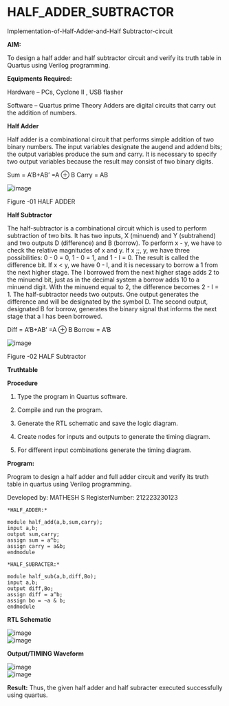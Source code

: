 # HALF_ADDER_SUBTRACTOR

Implementation-of-Half-Adder-and-Half Subtractor-circuit

**AIM:**

To design a half adder and half subtractor circuit and verify its truth table in Quartus using Verilog programming.

**Equipments Required:**

Hardware – PCs, Cyclone II , USB flasher 

Software – Quartus prime Theory Adders are digital circuits that carry out the addition of numbers.

**Half Adder**

Half adder is a combinational circuit that performs simple addition of two binary numbers. The input variables designate the augend and addend bits; the output variables produce the sum and carry. It is necessary to specify two output variables because the result may consist of two binary digits.

Sum = A’B+AB’ =A ⊕ B Carry = AB

![image](https://github.com/naavaneetha/HALF_ADDER_SUBTRACTOR/assets/154305477/bd4a0b2c-cdbc-4184-ab08-81578f121e1f)

Figure -01 HALF ADDER

**Half Subtractor**

The half-subtractor is a combinational circuit which is used to perform subtraction of two bits. It has two inputs, X (minuend) and Y (subtrahend) and two outputs D (difference) and B (borrow). To perform x - y, we have to check the relative magnitudes of x and y. If x ;;, y, we have three possibilities: 0 - 0 = 0, 1 - 0 = 1, and 1 - I = 0. The result is called the difference bit. If x < y, we have 0 - I, and it is necessary to borrow a 1 from the next higher stage. The I borrowed from the next higher stage adds 2 to the minuend bit, just as in the decimal system a borrow adds 10 to a minuend digit. With the minuend equal to 2, the difference becomes 2 - I = 1. The half-subtractor needs two outputs. One output generates the difference and will be designated by the symbol D. The second output, designated B for borrow, generates the binary signal that informs the next stage that a I has been borrowed. 

Diff = A’B+AB’ =A ⊕ B
Borrow = A’B

 ![image](https://github.com/naavaneetha/HALF_ADDER_SUBTRACTOR/assets/154305477/d76b099c-513f-4e7c-843a-e2fd028a531a)

Figure -02 HALF Subtractor

**Truthtable**

**Procedure**

1.	Type the program in Quartus software.

2.	Compile and run the program.

3.	Generate the RTL schematic and save the logic diagram.

4.	Create nodes for inputs and outputs to generate the timing diagram.

5.	For different input combinations generate the timing diagram.


**Program:**

Program to design a half adder and full adder circuit and verify its truth table in quartus using Verilog programming.

Developed by: MATHESH S 
RegisterNumber: 212223230123

```
*HALF_ADDER:*

module half_add(a,b,sum,carry);
input a,b;
output sum,carry;
assign sum = a^b;
assign carry = a&b;
endmodule
```
```
*HALF_SUBRACTER:*

module half_sub(a,b,diff,Bo);
input a,b;
output diff,Bo;
assign diff = a^b;
assign bo = ~a & b;
endmodule

```



**RTL Schematic**

![image](https://github.com/user-attachments/assets/c5b647ac-88db-4059-9aa7-0188f837c7ac)
<br>
![image](https://github.com/user-attachments/assets/12403552-0628-43f3-963e-198fc18af87e)




**Output/TIMING Waveform**

![image](https://github.com/user-attachments/assets/4b3afb4f-96f5-474c-8361-2a907c2c3366)
<br>
![image](https://github.com/user-attachments/assets/2a1b174e-9f28-4324-88bf-5b13feb42fe7)



**Result:**
Thus, the given half adder and half subracter executed successfully using quartus.
